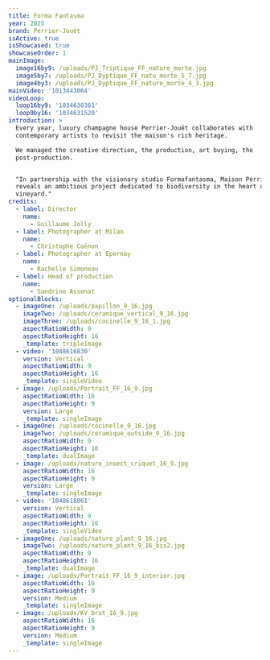 ```yaml
---
title: Forma Fantasma
year: 2025
brand: Perrier-Jouët
isActive: true
isShowcased: true
showcaseOrder: 1
mainImage:
  image16by9: /uploads/PJ_Triptique_FF_nature_morte.jpg
  image5by7: /uploads/PJ_Dyptique_FF_natu_morte_5_7.jpg
  image4by3: /uploads/PJ_Dyptique_FF_nature_morte_4_3.jpg
mainVideo: '1013443064'
videoLoop:
  loop16by9: '1034630381'
  loop9by16: '1034631520'
introduction: >
  Every year, luxury champagne house Perrier-Jouët collaborates with
  contemporary artists to revisit the maison's rich heritage.

  We managed the creative direction, the production, art buying, the
  post-production.


  "In partnership with the visionary studio Formafantasma, Maison Perrier-Jouët
  reveals an ambitious project dedicated to biodiversity in the heart of its
  vineyard."
credits:
  - label: Director
    name:
      - Guillaume Jolly
  - label: Photographer at Milan
    name:
      - Christophe Coënon
  - label: Photographer at Epernay
    name:
      - Rachelle Simoneau
  - label: Head of production
    name:
      - Sandrine Assenat
optionalBlocks:
  - imageOne: /uploads/papillon_9_16.jpg
    imageTwo: /uploads/ceramique_vertical_9_16.jpg
    imageThree: /uploads/cocinelle_9_16_1.jpg
    aspectRatioWidth: 9
    aspectRatioHeight: 16
    _template: tripleImage
  - video: '1048616830'
    version: Vertical
    aspectRatioWidth: 9
    aspectRatioHeight: 16
    _template: singleVideo
  - image: /uploads/Portrait_FF_16_9.jpg
    aspectRatioWidth: 16
    aspectRatioHeight: 9
    version: Large
    _template: singleImage
  - imageOne: /uploads/cocinelle_9_16.jpg
    imageTwo: /uploads/ceramique_outside_9_16.jpg
    aspectRatioWidth: 9
    aspectRatioHeight: 16
    _template: dualImage
  - image: /uploads/nature_insect_criquet_16_9.jpg
    aspectRatioWidth: 16
    aspectRatioHeight: 9
    version: Large
    _template: singleImage
  - video: '1048618061'
    version: Vertical
    aspectRatioWidth: 9
    aspectRatioHeight: 16
    _template: singleVideo
  - imageOne: /uploads/nature_plant_9_16.jpg
    imageTwo: /uploads/nature_plant_9_16_bis2.jpg
    aspectRatioWidth: 9
    aspectRatioHeight: 16
    _template: dualImage
  - image: /uploads/Portrait_FF_16_9_interior.jpg
    aspectRatioWidth: 16
    aspectRatioHeight: 9
    version: Medium
    _template: singleImage
  - image: /uploads/KV_brut_16_9.jpg
    aspectRatioWidth: 16
    aspectRatioHeight: 9
    version: Medium
    _template: singleImage
---
```


